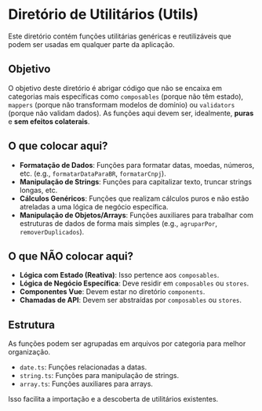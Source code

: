 # Diretório de Utilitários (Utils)

Este diretório contém funções utilitárias genéricas e reutilizáveis que podem ser usadas em qualquer parte da aplicação.

## Objetivo

O objetivo deste diretório é abrigar código que não se encaixa em categorias mais específicas como `composables` (porque não têm estado), `mappers` (porque não transformam modelos de domínio) ou `validators` (porque não validam dados). As funções aqui devem ser, idealmente, **puras** e **sem efeitos colaterais**.

## O que colocar aqui?

- **Formatação de Dados**: Funções para formatar datas, moedas, números, etc. (e.g., `formatarDataParaBR`, `formatarCnpj`).
- **Manipulação de Strings**: Funções para capitalizar texto, truncar strings longas, etc.
- **Cálculos Genéricos**: Funções que realizam cálculos puros e não estão atreladas a uma lógica de negócio específica.
- **Manipulação de Objetos/Arrays**: Funções auxiliares para trabalhar com estruturas de dados de forma mais simples (e.g., `agruparPor`, `removerDuplicados`).

## O que NÃO colocar aqui?

- **Lógica com Estado (Reativa)**: Isso pertence aos `composables`.
- **Lógica de Negócio Específica**: Deve residir em `composables` ou `stores`.
- **Componentes Vue**: Devem estar no diretório `components`.
- **Chamadas de API**: Devem ser abstraídas por `composables` ou `stores`.

## Estrutura

As funções podem ser agrupadas em arquivos por categoria para melhor organização.

- `date.ts`: Funções relacionadas a datas.
- `string.ts`: Funções para manipulação de strings.
- `array.ts`: Funções auxiliares para arrays.

Isso facilita a importação e a descoberta de utilitários existentes.